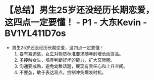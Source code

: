 # 【总结】男生25岁还没经历长期恋爱，这四点一定要懂！ - P1 - 大东Kevin - BV1YL411D7os

-   男生25岁还没经历长期恋爱，这四点一定要懂！
    1.  要有紧迫感，女生对物质标准要求随年龄增长而提高。
    2.  多接触女生，培养判断好坏的能力，扩大交际圈。
    3.  沟通要成熟，避免幼稚话题，展现有责任心和上升空间。
    4.  不要怂，敢于表达观点，控制冲突爆发时机。
